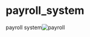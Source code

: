 # payroll_system
payroll system![payroll](https://github.com/894risper/payroll_system/assets/145770911/a0189dac-19ae-4a6c-83a1-66f3e753f34d)
